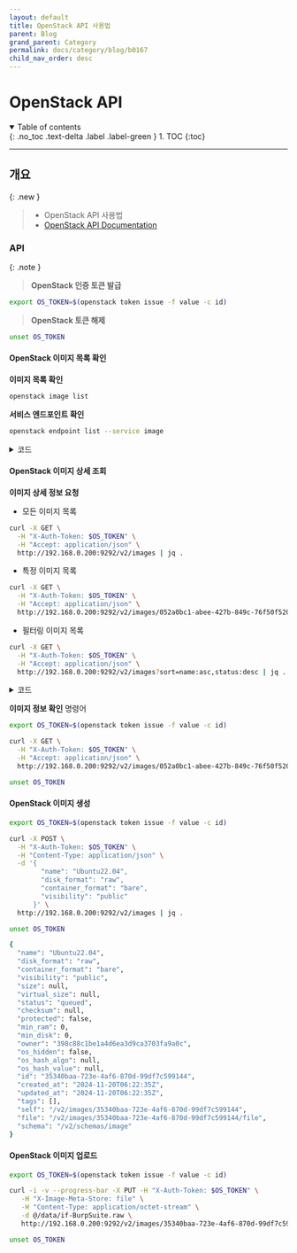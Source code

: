 ```yaml
---
layout: default
title: OpenStack API 사용법
parent: Blog
grand_parent: Category
permalink: docs/category/blog/b0167
child_nav_order: desc
---
```


# OpenStack API

<details open markdown="block">
  <summary>
    Table of contents
  </summary>
  {: .no_toc .text-delta .label .label-green }
1. TOC
{:toc}
</details>

---

## 개요

{: .new }
> - OpenStack API 사용법
> - [OpenStack API Documentation](https://docs.openstack.org/api-ref/image/v2)

### API

{: .note }
> **OpenStack 인증 토큰 발급**
```bash
export OS_TOKEN=$(openstack token issue -f value -c id)
```
> **OpenStack 토큰 해제**
```bash
unset OS_TOKEN
```

#### OpenStack 이미지 목록 확인

**이미지 목록 확인**

```bash
openstack image list
```

**서비스 엔드포인트 확인**

```bash
openstack endpoint list --service image
```

<details markdown="block">
  <summary>
    코드
  </summary>
  {: .text-delta .label .label-green }

**OpenStack 이미지 목록**
  
```bash
+--------------------------------------+-------------+--------+
| ID                                   | Name        | Status |
+--------------------------------------+-------------+--------+
| 052a0bc1-abee-427b-849c-76f50f520be4 | Ubuntu22.04 | active |
| fb3e0114-2041-4668-8000-389afb265e0b | Ubuntu24.04 | active |
+--------------------------------------+-------------+--------+
```

**OpenStack 엔드포인트 목록**

```bash
+----------------------------------+-----------+--------------+--------------+---------+-----------+---------------------------+
| ID                               | Region    | Service Name | Service Type | Enabled | Interface | URL                       |
+----------------------------------+-----------+--------------+--------------+---------+-----------+---------------------------+
| 5d1e7ff3563840cb86a94ebdf176f287 | RegionOne | glance       | image        | True    | public    | http://192.168.0.200:9292 |
| af9bfa53c13742a785c186a2d348d12c | RegionOne | glance       | image        | True    | internal  | http://192.168.0.200:9292 |
+----------------------------------+-----------+--------------+--------------+---------+-----------+---------------------------+
```

</details>

#### OpenStack 이미지 상세 조회

**이미지 상세 정보 요청**

- 모든 이미지 목록

```bash
curl -X GET \
  -H "X-Auth-Token: $OS_TOKEN" \
  -H "Accept: application/json" \
  http://192.168.0.200:9292/v2/images | jq .
```

- 특정 이미지 목록

```bash
curl -X GET \
  -H "X-Auth-Token: $OS_TOKEN" \
  -H "Accept: application/json" \
  http://192.168.0.200:9292/v2/images/052a0bc1-abee-427b-849c-76f50f520be4 | jq .
```

- 필터링 이미지 목록

```bash
curl -X GET \
  -H "X-Auth-Token: $OS_TOKEN" \
  -H "Accept: application/json" \
  http://192.168.0.200:9292/v2/images?sort=name:asc,status:desc | jq .
```

<details markdown="block">
  <summary>
    코드
  </summary>
  {: .text-delta .label .label-green }

**이미지 상세 조회**

```bash
{
  "owner_specified.openstack.md5": "",
  "owner_specified.openstack.sha256": "",
  "owner_specified.openstack.object": "images/Ubuntu22.04",
  "name": "Ubuntu22.04",
  "disk_format": "qcow2",
  "container_format": "bare",
  "visibility": "shared",
  "size": 653467136,
  "virtual_size": 2361393152,
  "status": "active",
  "checksum": "a5feac70362ba820aa8d495204df2609",
  "protected": false,
  "min_ram": 0,
  "min_disk": 0,
  "owner": "398c88c1be1a4d6ea3d9ca3703fa9a0c",
  "os_hidden": false,
  "os_hash_algo": "sha512",
  "os_hash_value": "a0eaf0860addd4718b5f3f4e5d6f8a59eb319856f436f040bb1c4d19630c7f34f4f2ffe4d3de897951f9f0f55fae16a61e1e72859639e02f04da173161899545",
  "id": "052a0bc1-abee-427b-849c-76f50f520be4",
  "created_at": "2024-11-18T08:27:55Z",
  "updated_at": "2024-11-18T08:28:07Z",
  "tags": [],
  "self": "/v2/images/052a0bc1-abee-427b-849c-76f50f520be4",
  "file": "/v2/images/052a0bc1-abee-427b-849c-76f50f520be4/file",
  "schema": "/v2/schemas/image",
  "stores": "file"
}
```

</details>

**이미지 정보 확인** 명령어

```bash
export OS_TOKEN=$(openstack token issue -f value -c id)

curl -X GET \
  -H "X-Auth-Token: $OS_TOKEN" \
  -H "Accept: application/json" \
  http://192.168.0.200:9292/v2/images/052a0bc1-abee-427b-849c-76f50f520be4 | jq .

unset OS_TOKEN
```

#### OpenStack 이미지 생성

```bash
export OS_TOKEN=$(openstack token issue -f value -c id)

curl -X POST \
  -H "X-Auth-Token: $OS_TOKEN" \
  -H "Content-Type: application/json" \
  -d '{
        "name": "Ubuntu22.04",
        "disk_format": "raw",
        "container_format": "bare",
        "visibility": "public"
      }' \
  http://192.168.0.200:9292/v2/images | jq .

unset OS_TOKEN
```

```bash
{
  "name": "Ubuntu22.04",
  "disk_format": "raw",
  "container_format": "bare",
  "visibility": "public",
  "size": null,
  "virtual_size": null,
  "status": "queued",
  "checksum": null,
  "protected": false,
  "min_ram": 0,
  "min_disk": 0,
  "owner": "398c88c1be1a4d6ea3d9ca3703fa9a0c",
  "os_hidden": false,
  "os_hash_algo": null,
  "os_hash_value": null,
  "id": "35340baa-723e-4af6-870d-99df7c599144",
  "created_at": "2024-11-20T06:22:35Z",
  "updated_at": "2024-11-20T06:22:35Z",
  "tags": [],
  "self": "/v2/images/35340baa-723e-4af6-870d-99df7c599144",
  "file": "/v2/images/35340baa-723e-4af6-870d-99df7c599144/file",
  "schema": "/v2/schemas/image"
}
```

#### OpenStack 이미지 업로드

```bash
export OS_TOKEN=$(openstack token issue -f value -c id)

curl -i -v --progress-bar -X PUT -H "X-Auth-Token: $OS_TOKEN" \
   -H "X-Image-Meta-Store: file" \
   -H "Content-Type: application/octet-stream" \
   -d @/data/if-BurpSuite.raw \
   http://192.168.0.200:9292/v2/images/35340baa-723e-4af6-870d-99df7c599144/file

unset OS_TOKEN
```

